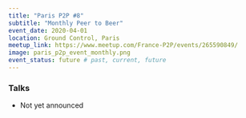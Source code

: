 ```yaml
---
title: "Paris P2P #8"
subtitle: "Monthly Peer to Beer"
event_date: 2020-04-01
location: Ground Control, Paris
meetup_link: https://www.meetup.com/France-P2P/events/265590849/
image: paris_p2p_event_monthly.png
event_status: future # past, current, future
---
```


### <i class="far fa-presentation"></i> Talks

* Not yet announced
